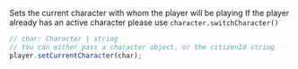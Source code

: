 Sets the current character with whom the player will be playing
If the player already has an active character please use `character.switchCharacter()`

```ts
// char: Character | string
// You can either pass a character object, or the citizenId string
player.setCurrentCharacter(char);
```
